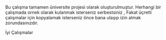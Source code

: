 Bu çalışma tamamen üniversite projesi olarak oluşturulmuştur.
Herhangi bir çalışmada ornek olarak kulanmak isterseniz serbestsiniz ,
Fakat üçretli çalışmalar için kopyalamak isterseniz önce bana ulaşıp izin almak zorundasınızdır.


İyi Çalışmalar

